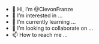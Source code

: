 - 👋 Hi, I’m @ClevonFranze
- 👀 I’m interested in ...
- 🌱 I’m currently learning ...
- 💞️ I’m looking to collaborate on ...
- 📫 How to reach me ...

<!---
ClevonFranze/ClevonFranze is a ✨ special ✨ repository because its `README.md` (this file) appears on your GitHub profile.
You can click the Preview link to take a look at your changes.
--->
